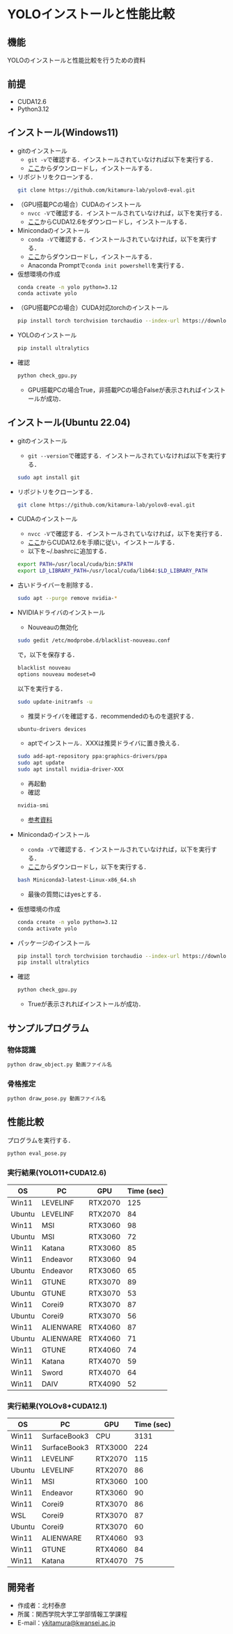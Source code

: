 # YOLOインストールと性能比較

## 機能
 
YOLOのインストールと性能比較を行うための資料

## 前提

* CUDA12.6
* Python3.12
  
## インストール(Windows11)
  
* gitのインストール
  * `git -v`で確認する．インストールされていなければ以下を実行する．
  * [ここ](https://git-scm.com/)からダウンロードし，インストールする．
* リポジトリをクローンする．
  ```bash
  git clone https://github.com/kitamura-lab/yolov8-eval.git
  ```
* （GPU搭載PCの場合）CUDAのインストール
  * `nvcc -V`で確認する．インストールされていなければ，以下を実行する．
  * [ここ](https://developer.nvidia.com/cuda-toolkit-archive)からCUDA12.6をダウンロードし，インストールする．
* Minicondaのインストール
  * `conda -V`で確認する．インストールされていなければ，以下を実行する．
  * [ここ](https://www.anaconda.com/download/success)からダウンロードし，インストールする．
  * Anaconda Promptで`conda init powershell`を実行する．
* 仮想環境の作成
  ```bash
  conda create -n yolo python=3.12
  conda activate yolo
  ```
* （GPU搭載PCの場合）CUDA対応torchのインストール
  ```bash
  pip install torch torchvision torchaudio --index-url https://download.pytorch.org/whl/cu126
  ```
* YOLOのインストール
  ```bash
  pip install ultralytics
  ```
* 確認
  ```bash
  python check_gpu.py
  ```
  * GPU搭載PCの場合True，非搭載PCの場合Falseが表示されればインストールが成功．

## インストール(Ubuntu 22.04)

* gitのインストール
  * `git --version`で確認する．インストールされていなければ以下を実行する．
  ```bash
  sudo apt install git
  ```

* リポジトリをクローンする．
  ```bash
  git clone https://github.com/kitamura-lab/yolov8-eval.git
  ```
* CUDAのインストール
  * `nvcc -V`で確認する．インストールされていなければ，以下を実行する．
  * [ここ](https://developer.nvidia.com/cuda-toolkit-archive)からCUDA12.6を手順に従い，インストールする．
  * 以下を~/.bashrcに追加する．
  ```bash
  export PATH=/usr/local/cuda/bin:$PATH
  export LD_LIBRARY_PATH=/usr/local/cuda/lib64:$LD_LIBRARY_PATH
  ```

* 古いドライバーを削除する．
  ```bash
  sudo apt --purge remove nvidia-*
  ```

* NVIDIAドライバのインストール
  * Nouveauの無効化
  ```bash
  sudo gedit /etc/modprobe.d/blacklist-nouveau.conf
  ```
  で，以下を保存する．
  ```txt
  blacklist nouveau
  options nouveau modeset=0
  ```
  以下を実行する．
  ```bash
  sudo update-initramfs -u
  ```
  * 推奨ドライバを確認する．recommendedのものを選択する．
  ```bash
  ubuntu-drivers devices
  ```
  * aptでインストール．XXXは推奨ドライバに置き換える．
  ```bash
  sudo add-apt-repository ppa:graphics-drivers/ppa
  sudo apt update
  sudo apt install nvidia-driver-XXX
  ```
  * 再起動
  * 確認
  ```bash
  nvidia-smi
  ```
  * [参考資料](https://qiita.com/porizou1/items/74d8264d6381ee2941bd)

* Minicondaのインストール
  * `conda -V`で確認する．インストールされていなければ，以下を実行する．
  * [ここ](https://www.anaconda.com/download/success)からダウンロードし，以下を実行する．
  ```bash
  bash Miniconda3-latest-Linux-x86_64.sh
  ```
   * 最後の質問にはyesとする．

* 仮想環境の作成
  ```bash
  conda create -n yolo python=3.12
  conda activate yolo
  ```

* パッケージのインストール
  ```bash
  pip install torch torchvision torchaudio --index-url https://download.pytorch.org/whl/cu126
  pip install ultralytics
  ```

* 確認
  ```bash
  python check_gpu.py
  ```
  * Trueが表示されればインストールが成功．


## サンプルプログラム

### 物体認識

```bash
python draw_object.py 動画ファイル名
```

### 骨格推定

```bash
python draw_pose.py 動画ファイル名
```

## 性能比較
 
プログラムを実行する．
```bash
python eval_pose.py
```

### 実行結果(YOLO11+CUDA12.6)

| OS | PC | GPU | Time (sec) |
| ---- | ---- | ---- | ---- |
| Win11 | LEVELINF | RTX2070 | 125 |
| Ubuntu | LEVELINF | RTX2070 | 84 |
| Win11 | MSI | RTX3060 |98 |
| Ubuntu | MSI | RTX3060 |72 |
| Win11 | Katana | RTX3060 | 85 |
| Win11 | Endeavor | RTX3060 | 94 |
| Ubuntu | Endeavor | RTX3060 | 65 |
| Win11 | GTUNE | RTX3070 |  89 |
| Ubuntu | GTUNE | RTX3070 |  53 |
| Win11 | Corei9 | RTX3070 | 87 |
| Ubuntu | Corei9 | RTX3070 | 56 |
| Win11 | ALIENWARE | RTX4060 | 87 |
| Ubuntu | ALIENWARE | RTX4060 | 71 |
| Win11 | GTUNE | RTX4060 |  74 |
| Win11 | Katana | RTX4070 | 59 |
| Win11 | Sword | RTX4070 | 64 |
| Win11 | DAIV | RTX4090 | 52 |

### 実行結果(YOLOv8+CUDA12.1)

| OS | PC | GPU | Time (sec) |
| ---- | ---- | ---- | ---- |
| Win11 | SurfaceBook3 | CPU | 3131 |
| Win11 | SurfaceBook3 | RTX3000 | 224 |
| Win11 | LEVELINF | RTX2070 | 115 |
| Ubuntu | LEVELINF | RTX2070 | 86 |
| Win11 | MSI | RTX3060 |100 |
| Win11 | Endeavor | RTX3060 | 90 |
| Win11 | Corei9 | RTX3070 | 86 |
| WSL | Corei9  |  RTX3070 | 87 |
| Ubuntu | Corei9 | RTX3070 | 60 |
| Win11 | ALIENWARE | RTX4060 | 93 |
| Win11 | GTUNE | RTX4060 |  84 |
| Win11 | Katana | RTX4070 | 75 |

## 開発者
 
* 作成者：北村泰彦
* 所属：関西学院大学工学部情報工学課程
* E-mail：ykitamura@kwansei.ac.jp
 
